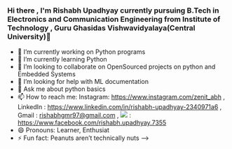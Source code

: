 ### Hi there , I'm  Rishabh Upadhyay currently pursuing B.Tech in Electronics and Communication Engineering from Institute of Technology , Guru Ghasidas Vishwavidyalaya(Central University)👋

- 🔭 I’m currently working on Python programs
- 🌱 I’m currently learning Python
- 👯 I’m looking to collaborate on OpenSourced projects on python and Embedded Systems
- 🤔 I’m looking for help with ML documentation
- 💬 Ask me about python basics
- 📫 How to reach me: Instagram: https://www.instagram.com/zenit_abh , LinkedIn : https://www.linkedin.com/in/rishabh-upadhyay-2340971a6 , Gmail : rishabhgmr97@gmail.com , <img src="http://i.imgur.com/P3YfQoD.png"> : https://www.facebook.com/rishabh.upadhyay.7355
- 😄 Pronouns: Learner, Enthusiat
- ⚡ Fun fact: Peanuts aren’t technically nuts
-->

